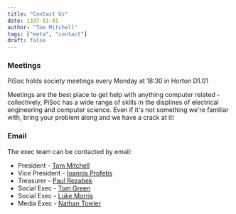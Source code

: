 ```yaml
---
title: "Contact Us"
date: 1337-01-01
author: "Tom Mitchell"
tags: ["meta", "contact"]
draft: false
---
```


### Meetings
PiSoc holds society meetings every Monday at 18:30 in Horton D1.01

Meetings are the best place to get help with anything computer related - collectively, PiSoc has a wide range of skills in the displines of electrical engineering and computer science. Even if it's not something we're familiar with, bring your problem along and we have a crack at it!

### Email
The exec team can be contacted by email:

- President - [Tom Mitchell](mailto:t.mitchell1@bradford.ac.uk)
- Vice President - [Ioannis Profetis](mailto:i.profetis@bradford.ac.uk)
- Treasurer - [Paul Rezabek](mailto:p.rezabek@bradford.ac.uk)
- Social Exec - [Tom Green](mailto:T.R.Green1@bradford.ac.uk)
- Social Exec - [Luke Morris](mailto:l.a.morris@bradford.ac.uk)
- Media Exec - [Nathan Towler](mailto:N.Towler@bradford.ac.uk)
